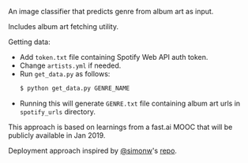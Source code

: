 An image classifier that predicts genre from album art as input.

Includes album art fetching utility.

Getting data:
- Add `token.txt` file containing Spotify Web API auth token.
- Change `artists.yml` if needed.
- Run `get_data.py` as follows:
    ```bash
    $ python get_data.py GENRE_NAME
    ```
- Running this will generate `GENRE.txt` file containing album art urls in `spotify_urls` directory.

This approach is based on learnings from a fast.ai MOOC that will be publicly available in Jan 2019.

Deployment approach inspired by [@simonw](https://github.com/simonw)'s [repo](https://github.com/simonw/cougar-or-not).
